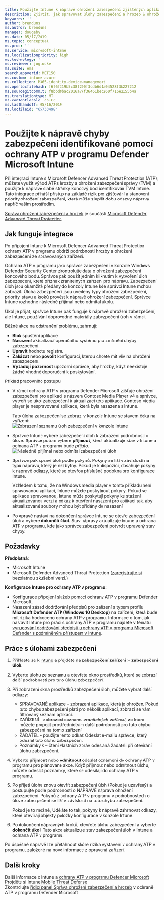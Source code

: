 ```yaml
---
title: Použijte Intune k nápravě ohrožení zabezpečení zjištěných aplikací Microsoft Defender ATP – Azure | Dokumentace Microsoftu
description: Zjistit, jak spravovat úlohy zabezpečení a hrozeb & ohrožení zabezpečení správy, část z Microsoft Defender Advanced Threat Protection (ATP) z konzoly Intune.
keywords: ''
author: brenduns
ms.author: brenduns
manager: dougeby
ms.date: 05/17/2019
ms.topic: conceptual
ms.prod: ''
ms.service: microsoft-intune
ms.localizationpriority: high
ms.technology: ''
ms.reviewer: joglocke
ms.suite: ems
search.appverid: MET150
ms.custom: intune-azure
ms.collection: M365-identity-device-management
ms.openlocfilehash: f6f6f319b5c38f290f3cdb6d4a04528f3b227212
ms.sourcegitcommit: f8bbd9bac2016a77f36461bec260f716e2155b4a
ms.translationtype: MT
ms.contentlocale: cs-CZ
ms.lasthandoff: 05/16/2019
ms.locfileid: "65733498"
---
```

# <a name="use-intune-to-remediate-vulnerabilities-identified-by-microsoft-defender-atp"></a>Použijte k nápravě chyby zabezpečení identifikované pomocí ochrany ATP v programu Defender Microsoft Intune  

Při integraci Intune s Microsoft Defender Advanced Threat Protection (ATP), můžete využít výhod ATPs hrozby a ohrožení zabezpečení správy (TVM) a použijte k nápravě slabé stránky koncový bod identifikován TVM Intune. Tato integrace přináší přístup na základě rizik pro zjišťování a stanovení priority ohrožení zabezpečení, která může zlepšit dobu odezvy nápravy napříč vaším prostředím.  

[Správa ohrožení zabezpečení a hrozeb](https://docs.microsoft.com/windows/security/threat-protection/windows-defender-atp/next-gen-threat-and-vuln-mgt) je součástí [Microsoft Defender Advanced Threat Protection](https://docs.microsoft.com/windows/security/threat-protection/windows-defender-atp/windows-defender-advanced-threat-protection).  

## <a name="how-integration-works"></a>Jak funguje integrace  

Po připojení Intune k Microsoft Defender Advanced Threat Protection ochrany ATP v programu obdrží podrobnosti hrozby a ohrožení zabezpečení ze spravovaných zařízení.  

Ochrana ATP v programu jako správce zabezpečení v konzole Windows Defender Security Center zkontrolujte data o ohrožení zabezpečení koncového bodu. Správce pak použít jedním kliknutím k vytvoření úloh zabezpečení, které příznak zranitelných zařízení pro nápravu. Zabezpečení úloh jsou okamžitě předány do konzoly Intune kde správci Intune mohou zobrazit. Úloha zabezpečení jsou uvedeny typy ohrožení zabezpečení, priority, stavu a kroků provést k nápravě ohrožení zabezpečení. Správce Intune rozhodne následně přijímal nebo odmítal úkolu.  

Úkol je přijat, správce Intune pak funguje k nápravě ohrožení zabezpečení, ale Intune, používání doprovodné materiály zabezpečení úloh v rámci.  

Běžné akce na odstranění problému, zahrnují:  
- **Blok** spuštění aplikace  
- **Nasazení** aktualizací operačního systému pro zmírnění chyby zabezpečení.  
- **Upravit** hodnotu registru.  
- **Zakázat** nebo **povolit** konfiguraci, kterou chcete mít vliv na ohrožení zabezpečení.  
- **Vyžadují pozornost** upozorní správce, aby hrozby, když neexistuje žádné vhodné doporučení k poskytování.  

Příklad pracovního postupu:  
- V rámci ochrany ATP v programu Defender Microsoft zjišťuje ohrožení zabezpečení pro aplikaci s názvem Contoso Media Player v4 a správce, vytvoří se úkol zabezpečení k aktualizaci této aplikace. Contoso Media player je nespravované aplikace, která byla nasazena s Intune.  

  Tato úloha zabezpečení se zobrazí v konzole Intune se stavem čeká na vyřízení:  
  ![Zobrazení seznamu úloh zabezpečení v konzole Intune](./media/atp-manage-vulnerabilities/temp-security-tasks.png)
 
- Správce Intune vybere zabezpečení úloh k zobrazení podrobností o úloze.  Správce potom vybere **přijmout**, která aktualizuje stav v Intune a ochrana ATP v programu bude *přijato*.  
  ![Následně přijímal nebo odmítal zabezpečení úloh](./media/atp-manage-vulnerabilities/temp-accept-task.png) 
 
- Správce pak opraví úloh podle pokynů.  Pokyny se liší v závislosti na typu nápravu, který je nezbytný. Pokud je k dispozici, obsahuje pokyny k nápravě odkazy, které se otevřou příslušné podokna pro konfigurace Intune. 

  Vzhledem k tomu, že na Windows media player v tomto příkladu není spravovanou aplikaci, Intune můžete poskytnout pokyny. Pokud se aplikace spravovanou, Intune může poskytují pokyny ke stažení aktualizovanou verzi a odkaz k otevření nasazení pro aplikaci tak, aby aktualizované soubory mohou být přidány do nasazení. 

- Po opravě nastaví na dokončení správce Intune se otevře zabezpečení úloh a vybere **dokončit úkol**.  Stav nápravy aktualizuje Intune a ochrana ATP v programu, kde jako správce zabezpečení potvrdit upravený stav chyby.  

## <a name="prerequisites"></a>Požadavky  

**Předplatná**:  
- Microsoft Intune  
- Microsoft Defender Advanced Threat Protection ([zaregistrujte si bezplatnou zkušební verzi](https://www.microsoft.com/WindowsForBusiness/windows-atp?ocid=docs-wdatp-main-abovefoldlink).)  

**Konfigurace Intune pro ochrany ATP v programu**:  
- Konfigurace připojení služeb pomocí ochrany ATP v programu Defender Microsoft.  
- Nasazení zásad dodržování předpisů pro zařízení s typem profilu **Microsoft Defender ATP (Windows 10 Desktop)** na zařízení, která bude mít rizika hodnoceno ochrany ATP v programu.
  Informace o tom, jak nastavit Intune pro práci s ochrany ATP v programu najdete v tématu [vynucování dodržování předpisů u ochrany ATP v programu Microsoft Defender s podmíněným přístupem v Intune](https://docs.microsoft.com/intune/advanced-threat-protection#enable-windows-defender-atp-in-intune).  

## <a name="work-with-security-tasks"></a>Práce s úlohami zabezpečení  

1. Přihlaste se k [Intune](https://go.microsoft.com/fwlink/?linkid=2090973) a přejděte na **zabezpečení zařízení** > **zabezpečení úloh**.  
2. Vyberte úlohu ze seznamu a otevřete okno prostředků, které se zobrazí další podrobnosti pro tuto úlohu zabezpečení.  
3. Při zobrazení okna prostředků zabezpečení úloh, můžete vybrat další odkazy:  
   - SPRAVOVANÉ aplikace – zobrazení aplikace, která je ohrožen. Pokud tuto chybu zabezpečení platí pro několik aplikací, zobrazí se vám filtrovaný seznam aplikací.  
   - ZAŘÍZENÍ – zobrazení seznamu *zranitelných zařízení*, ze které můžete propojit prostřednictvím další podrobnosti pro tuto chybu zabezpečení na tomto zařízení.  
   - ŽADATEL – použijte tento odkaz Odeslat e-mailu správce, který odeslal tuto úlohu zabezpečení.  
   - Poznámky k – čtení vlastních zpráv odeslaná žadateli při otevírání úlohu zabezpečení.  
4. Vyberte **přijmout** nebo **odmítnout** odeslat oznámení do ochrany ATP v programu pro plánované akce. Když přijmout nebo odmítnout úlohu, můžete odeslat poznámky, které se odesílají do ochrany ATP v programu.  

5. Po přijetí úlohu znovu otevřít zabezpečení úloh (Pokud je uzavřený) a postupujte podle podrobnosti o NÁPRAVĚ náprava ohrožení zabezpečení.  Pokynů z ochrany ATP v programu v podrobnostech o úloze zabezpečení se liší v závislosti na tuto chybu zabezpečení.  

   Pokud je to možné, Uděláte to tak, pokyny k nápravě zahrnovat odkazy, které otevírají objekty položky konfigurace v konzole Intune.  

6. Po dokončení nápravných kroků, otevřete úlohu zabezpečení a vyberte **dokončit úkol**.  Tato akce aktualizuje stav zabezpečení úloh v Intune a ochrana ATP v programu.  

Po úspěšné nápravě lze přetáhnout skóre rizika vystavení v ochrany ATP v programu, založené na nové informace z opravená zařízení. 

## <a name="next-steps"></a>Další kroky
Další informace o Intune a [ochrany ATP v programu Defender Microsoft](https://docs.microsoft.com/intune/advanced-threat-protection)  
Projděte si Intune [Mobile Threat Defense](https://docs.microsoft.com/intune/mobile-threat-defense)  
Zkontrolujte [řídicí panel Správa ohrožení zabezpečení a hrozeb](https://docs.microsoft.com/windows/security/threat-protection/windows-defender-atp/tvm-dashboard-insights) v ochraně ATP v programu Defender Microsoft
